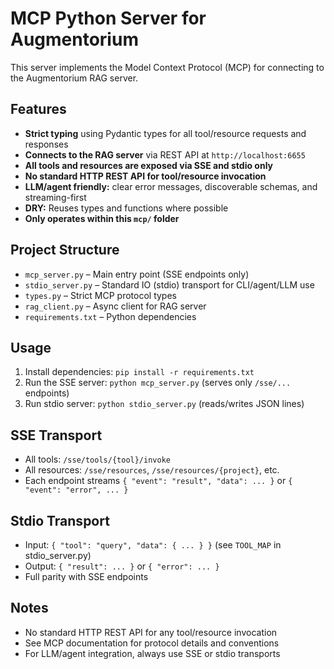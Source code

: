 # MCP Python Server for Augmentorium

This server implements the Model Context Protocol (MCP) for connecting to the Augmentorium RAG server.

## Features
- **Strict typing** using Pydantic types for all tool/resource requests and responses
- **Connects to the RAG server** via REST API at `http://localhost:6655`
- **All tools and resources are exposed via SSE and stdio only**
- **No standard HTTP REST API for tool/resource invocation**
- **LLM/agent friendly:** clear error messages, discoverable schemas, and streaming-first
- **DRY:** Reuses types and functions where possible
- **Only operates within this `mcp/` folder**

## Project Structure
- `mcp_server.py` – Main entry point (SSE endpoints only)
- `stdio_server.py` – Standard IO (stdio) transport for CLI/agent/LLM use
- `types.py` – Strict MCP protocol types
- `rag_client.py` – Async client for RAG server
- `requirements.txt` – Python dependencies

## Usage
1. Install dependencies: `pip install -r requirements.txt`
2. Run the SSE server: `python mcp_server.py` (serves only `/sse/...` endpoints)
3. Run stdio server: `python stdio_server.py` (reads/writes JSON lines)

## SSE Transport
- All tools: `/sse/tools/{tool}/invoke`
- All resources: `/sse/resources`, `/sse/resources/{project}`, etc.
- Each endpoint streams `{ "event": "result", "data": ... }` or `{ "event": "error", ... }`

## Stdio Transport
- Input: `{ "tool": "query", "data": { ... } }` (see `TOOL_MAP` in stdio_server.py)
- Output: `{ "result": ... }` or `{ "error": ... }`
- Full parity with SSE endpoints

## Notes
- No standard HTTP REST API for any tool/resource invocation
- See MCP documentation for protocol details and conventions
- For LLM/agent integration, always use SSE or stdio transports
